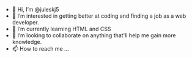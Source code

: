 - 👋 Hi, I’m @juleskj5
- 👀 I’m interested in getting better at coding and finding a job as a web developer.
- 🌱 I’m currently learning HTML and CSS
- 💞️ I’m looking to collaborate on anything that'll help me gain more knowledge.
- 📫 How to reach me ...

<!---
juleskj5/juleskj5 is a ✨ special ✨ repository because its `README.md` (this file) appears on your GitHub profile.
You can click the Preview link to take a look at your changes.
--->
